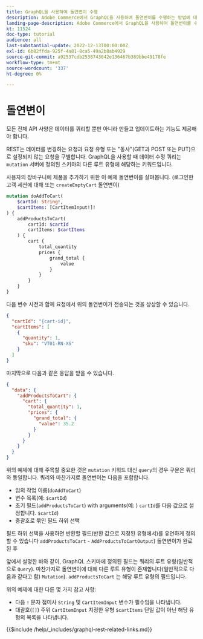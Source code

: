 ```yaml
---
title: GraphQL을 사용하여 돌연변이 수행
description: Adobe Commerce에서 GraphQL을 사용하여 돌연변이를 수행하는 방법에 대해 소개합니다. [!DNL Magento Open Source]. POST 호출을 사용하여 첫 번째 돌연변이를 수행합니다.
landing-page-description: Adobe Commerce에서 GraphQL을 사용하여 돌연변이를 수행하는 방법에 대해 소개합니다. [!DNL Magento Open Source]. POST 호출을 사용하여 첫 번째 돌연변이를 수행합니다.
kt: 11524
doc-type: tutorial
audience: all
last-substantial-update: 2022-12-13T00:00:00Z
exl-id: 6b82ffda-925f-4a81-8ca5-49a2b8ab4929
source-git-commit: a92537cdb2538743042e136467b389bbe49178fe
workflow-type: tm+mt
source-wordcount: '337'
ht-degree: 0%

---
```


# 돌연변이

모든 전체 API 사양은 데이터를 쿼리할 뿐만 아니라 만들고 업데이트하는 기능도 제공해야 합니다.

REST는 데이터를 변경하는 요청과 요청 유형 또는 &quot;동사&quot;(GET과 POST 또는 PUT)으로 설정되지 않는 요청을 구별합니다.
GraphQL을 사용할 때 데이터 수정 쿼리는 `mutation` 서버에 정의된 스키마의 다른 루트 유형에 해당하는 키워드입니다.

사용자의 장바구니에 제품을 추가하기 위한 이 예제 돌연변이를 살펴봅니다. (로그인한 고객 세션에 대해 또는 `createEmptyCart` 돌연변이)

```graphql
mutation doAddToCart(
    $cartId: String!,
    $cartItems: [CartItemInput!]!
) {
    addProductsToCart(
        cartId: $cartId
        cartItems: $cartItems
    ) {
        cart {
            total_quantity
            prices {
                grand_total {
                    value
                }
            }
        }
    }
}
```

다음 변수 사전과 함께 요청에서 위의 돌연변이가 전송되는 것을 상상할 수 있습니다.

```json
{
  "cartId": "{cart-id}",
  "cartItems": [
    {
      "quantity": 1,
      "sku": "VT01-RN-XS"
    }
  ]
}
```

마지막으로 다음과 같은 응답을 받을 수 있습니다.

```json
{
  "data": {
    "addProductsToCart": {
      "cart": {
        "total_quantity": 1,
        "prices": {
          "grand_total": {
            "value": 35.2
          }
        }
      }
    }
  }
}
```

위의 예제에 대해 주목할 중요한 것은 `mutation` 키워드 대신 `query`의 경우 구문은 쿼리와 동일합니다. 쿼리와 마찬가지로 돌연변이는 다음을 포함합니다.

* 임의 작업 이름(`doAddToCart`)
* 변수 목록(예: `$cartId`)
* 초기 필드(`addProductsToCart`) with arguments(예: ) `cartId`를 다음 값으로 설정합니다. `$cartId`)
* 중괄호로 묶인 필드 하위 선택

필드 하위 선택을 사용하면 반환할 필드(반환 값으로 지정된 유형에서)를 유연하게 정의할 수 있습니다 `addProductsToCart` - `AddProductsToCartOutput`) 돌연변이가 완료된 후

앞에서 설명한 바와 같이, GraphQL 스키마에 정의된 필드는 쿼리의 루트 유형(일반적으로 `Query`). 마찬가지로 돌연변이에 대해 다른 루트 유형이 존재합니다(일반적으로 다음과 같다고 함) `Mutation`). `addProductsToCart` 는 해당 루트 유형의 필드입니다.

위의 예제에 대한 다른 몇 가지 참고 사항:

* 다음 `!` 문자 접미사 `String` 및 `CartItemInput` 변수가 필수임을 나타냅니다.
* 대괄호(`[]`) 주위 `CartItemInput` 지정한 유형 `$cartItems` 단일 값이 아닌 해당 유형의 목록을 나타냅니다.

{{$include /help/_includes/graphql-rest-related-links.md}}
